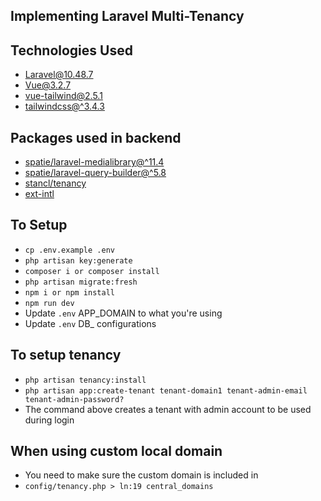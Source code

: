 ## Implementing Laravel Multi-Tenancy

## Technologies Used
- [Laravel@10.48.7]()
- [Vue@3.2.7]()
- [vue-tailwind@2.5.1]()
- [tailwindcss@^3.4.3]()

## Packages used in backend

- [spatie/laravel-medialibrary@^11.4]()
- [spatie/laravel-query-builder@^5.8]()
- [stancl/tenancy]()
- [ext-intl]()

## To Setup
- `cp .env.example .env`
- `php artisan key:generate`
- `composer i or composer install`
- `php artisan migrate:fresh`
- `npm i or npm install`
- `npm run dev`
- Update `.env` APP_DOMAIN to what you're using
- Update `.env` DB_ configurations

## To setup tenancy
- `php artisan tenancy:install`
- `php artisan app:create-tenant tenant-domain1 tenant-admin-email tenant-admin-password?`
- The command above creates a tenant with admin account to be used during login

## When using custom local domain
- You need to make sure the custom domain is included in
- `config/tenancy.php > ln:19 central_domains`
